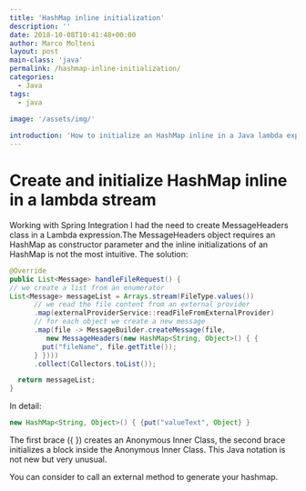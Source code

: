 ```yaml
---
title: 'HashMap inline initialization'
description: ''
date: 2018-10-08T10:41:48+00:00
author: Marco Molteni
layout: post
main-class: 'java'
permalink: /hashmap-inline-initialization/
categories:
  - Java
tags:
  - java
 
image: '/assets/img/'

introduction: 'How to initialize an HashMap inline in a Java lambda expression'
---
```


# Create and initialize HashMap inline in a lambda stream

Working with Spring Integration I had the need to create MessageHeaders class in a Lambda expression.The MessageHeaders object requires an HashMap as constructor parameter and the inline initializations of an HashMap is not the most intuitive.
The solution:

```java
@Override
public List<Message> handleFileRequest() {
// we create a list from an enumerator
List<Message> messageList = Arrays.stream(FileType.values())
      // we read the file content from an external provider
      .map(externalProviderService::readFileFromExternalProvider)
      // for each object we create a new message
      .map(file -> MessageBuilder.createMessage(file,
         new MessageHeaders(new HashMap<String, Object>() { {
        put("fileName", file.getTitle());
      } })))
      .collect(Collectors.toList());

  return messageList;
}
```

In detail:

```java
new HashMap<String, Object>() { {put("valueText", Object} }
```

The first brace ({ }) creates an Anonymous Inner Class, the second brace initializes a block inside the Anonymous Inner Class.
This Java notation is not new but very unusual. 

You can consider to call an external method to generate your hashmap.